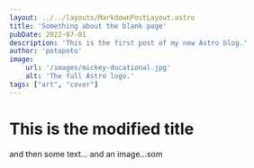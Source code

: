 ```yaml
---
layout: ../../layouts/MarkdownPostLayout.astro
title: 'Something about the blank page'
pubDate: 2022-07-01
description: 'This is the first post of my new Astro blog.'
author: 'potopoto'
image:
    url: '/images/mickey-ducational.jpg'
    alt: 'The full Astro logo.'
tags: ["art", "cover"]
---
```

# This is the modified title

and then some text...
and an image...som